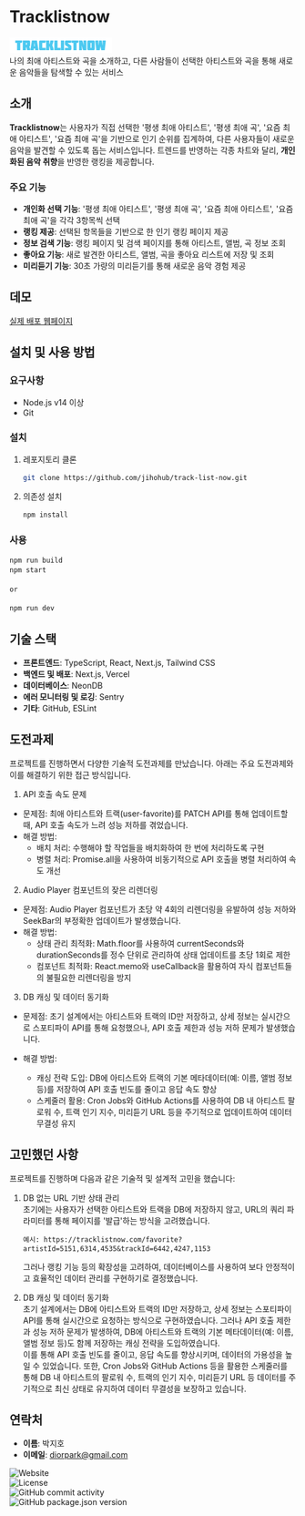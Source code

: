 # Tracklistnow

![Tracklistnow Logo](public/logo.png)  
나의 최애 아티스트와 곡을 소개하고, 다른 사람들이 선택한 아티스트와 곡을 통해 새로운 음악들을 탐색할 수 있는 서비스

## 소개

**Tracklistnow**는 사용자가 직접 선택한 '평생 최애 아티스트', '평생 최애 곡', '요즘 최애 아티스트', '요즘 최애 곡'을 기반으로 인기 순위를 집계하여, 다른 사용자들이 새로운 음악을 발견할 수 있도록 돕는 서비스입니다. 트렌드를 반영하는 각종 차트와 달리, **개인화된 음악 취향**을 반영한 랭킹을 제공합니다.

### 주요 기능

- **개인화 선택 기능**: '평생 최애 아티스트', '평생 최애 곡', '요즘 최애 아티스트', '요즘 최애 곡'을 각각 3항목씩 선택
- **랭킹 제공**: 선택된 항목들을 기반으로 한 인기 랭킹 페이지 제공
- **정보 검색 기능**: 랭킹 페이지 및 검색 페이지를 통해 아티스트, 앨범, 곡 정보 조회
- **좋아요 기능**: 새로 발견한 아티스트, 앨범, 곡을 좋아요 리스트에 저장 및 조회
- **미리듣기 기능**: 30초 가량의 미리듣기를 통해 새로운 음악 경험 제공

## 데모

[실제 배포 웹페이지](https://tracklistnow.com)

## 설치 및 사용 방법

### 요구사항

- Node.js v14 이상
- Git

### 설치

1. 레포지토리 클론
   ```bash
   git clone https://github.com/jihohub/track-list-now.git
   ```
2. 의존성 설치
   ```bash
   npm install
   ```

### 사용

```bash
npm run build
npm start

or

npm run dev
```

## 기술 스택

- **프론트엔드**: TypeScript, React, Next.js, Tailwind CSS
- **백엔드 및 배포**: Next.js, Vercel
- **데이터베이스**: NeonDB
- **에러 모니터링 및 로깅**: Sentry
- **기타**: GitHub, ESLint

## 도전과제

프로젝트를 진행하면서 다양한 기술적 도전과제를 만났습니다. 아래는 주요 도전과제와 이를 해결하기 위한 접근 방식입니다.

1. API 호출 속도 문제

- 문제점: 최애 아티스트와 트랙(user-favorite)를 PATCH API를 통해 업데이트할 때, API 호출 속도가 느려 성능 저하를 겪었습니다.
- 해결 방법:
  - 배치 처리: 수행해야 할 작업들을 배치화하여 한 번에 처리하도록 구현
  - 병렬 처리: Promise.all을 사용하여 비동기적으로 API 호출을 병렬 처리하여 속도 개선

2. Audio Player 컴포넌트의 잦은 리렌더링

- 문제점: Audio Player 컴포넌트가 초당 약 4회의 리렌더링을 유발하여 성능 저하와 SeekBar의 부정확한 업데이트가 발생했습니다.
- 해결 방법:
  - 상태 관리 최적화: Math.floor를 사용하여 currentSeconds와 durationSeconds를 정수 단위로 관리하여 상태 업데이트를 초당 1회로 제한
  - 컴포넌트 최적화: React.memo와 useCallback을 활용하여 자식 컴포넌트들의 불필요한 리렌더링을 방지

3. DB 캐싱 및 데이터 동기화

- 문제점: 초기 설계에서는 아티스트와 트랙의 ID만 저장하고, 상세 정보는 실시간으로 스포티파이 API를 통해 요청했으나, API 호출 제한과 성능 저하 문제가 발생했습니다.
- 해결 방법:

  - 캐싱 전략 도입: DB에 아티스트와 트랙의 기본 메타데이터(예: 이름, 앨범 정보 등)를 저장하여 API 호출 빈도를 줄이고 응답 속도 향상
  - 스케줄러 활용: Cron Jobs와 GitHub Actions를 사용하여 DB 내 아티스트 팔로워 수, 트랙 인기 지수, 미리듣기 URL 등을 주기적으로 업데이트하여 데이터 무결성 유지

## 고민했던 사항

프로젝트를 진행하며 다음과 같은 기술적 및 설계적 고민을 했습니다:

1. DB 없는 URL 기반 상태 관리  
   초기에는 사용자가 선택한 아티스트와 트랙을 DB에 저장하지 않고, URL의 쿼리 파라미터를 통해 페이지를 '발급'하는 방식을 고려했습니다.

   ```
   예시: https://tracklistnow.com/favorite?artistId=5151,6314,4535&trackId=6442,4247,1153
   ```

   그러나 랭킹 기능 등의 확장성을 고려하여, 데이터베이스를 사용하여 보다 안정적이고 효율적인 데이터 관리를 구현하기로 결정했습니다.

2. DB 캐싱 및 데이터 동기화  
   초기 설계에서는 DB에 아티스트와 트랙의 ID만 저장하고, 상세 정보는 스포티파이 API를 통해 실시간으로 요청하는 방식으로 구현하였습니다. 그러나 API 호출 제한과 성능 저하 문제가 발생하여, DB에 아티스트와 트랙의 기본 메타데이터(예: 이름, 앨범 정보 등)도 함께 저장하는 캐싱 전략을 도입하였습니다.  
   이를 통해 API 호출 빈도를 줄이고, 응답 속도를 향상시키며, 데이터의 가용성을 높일 수 있었습니다. 또한, Cron Jobs와 GitHub Actions 등을 활용한 스케줄러를 통해 DB 내 아티스트의 팔로워 수, 트랙의 인기 지수, 미리듣기 URL 등 데이터를 주기적으로 최신 상태로 유지하여 데이터 무결성을 보장하고 있습니다.

## 연락처

- **이름**: 박지호
- **이메일**: diorpark@gmail.com

![Website](https://img.shields.io/website?url=https%3A%2F%2Ftracklistnow.com)  
![License](https://img.shields.io/badge/license-MIT-blue.svg)  
![GitHub commit activity](https://img.shields.io/github/commit-activity/t/jihohub/track-list-now)  
![GitHub package.json version](https://img.shields.io/github/package-json/v/jihohub/track-list-now)
